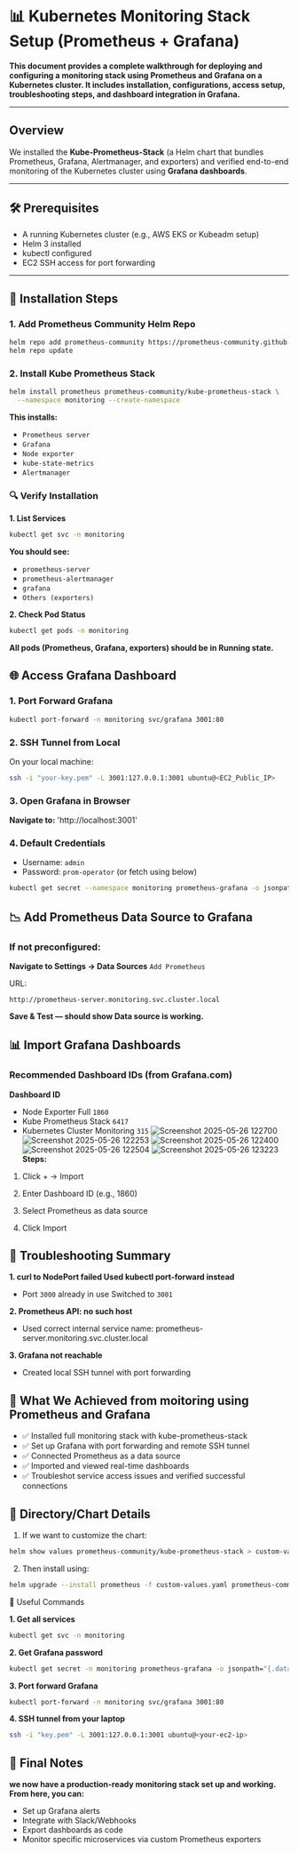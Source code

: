 # 📊 Kubernetes Monitoring Stack Setup (Prometheus + Grafana)

**This document provides a complete walkthrough for deploying and configuring a **monitoring stack** using **Prometheus** and **Grafana** on a Kubernetes cluster. It includes installation, configurations, access setup, troubleshooting steps, and dashboard integration in Grafana.**

---

## Overview

We installed the **Kube-Prometheus-Stack** (a Helm chart that bundles Prometheus, Grafana, Alertmanager, and exporters) and verified end-to-end monitoring of the Kubernetes cluster using **Grafana dashboards**.

---

## 🛠️ Prerequisites

- A running Kubernetes cluster (e.g., AWS EKS or Kubeadm setup)
- Helm 3 installed
- kubectl configured
- EC2 SSH access for port forwarding

---

## 🚀 Installation Steps

### 1. Add Prometheus Community Helm Repo

```bash
helm repo add prometheus-community https://prometheus-community.github.io/helm-charts
helm repo update
```
### 2. Install Kube Prometheus Stack

```bash
helm install prometheus prometheus-community/kube-prometheus-stack \
  --namespace monitoring --create-namespace
```

**This installs:**
- `Prometheus server`
- `Grafana`
- `Node exporter`
- `kube-state-metrics`
- `Alertmanager`

### 🔍 Verify Installation

**1. List Services**
```bash
kubectl get svc -n monitoring
```
**You should see:**
- `prometheus-server`
- `prometheus-alertmanager`
- `grafana`
- `Others (exporters)`

**2. Check Pod Status**
```bash
kubectl get pods -n monitoring
```
**All pods (Prometheus, Grafana, exporters) should be in Running state.**

## 🌐 Access Grafana Dashboard

### 1. Port Forward Grafana
```bash
kubectl port-forward -n monitoring svc/grafana 3001:80
```

### 2. SSH Tunnel from Local
On your local machine:

```bash
ssh -i "your-key.pem" -L 3001:127.0.0.1:3001 ubuntu@<EC2_Public_IP>
```

### 3. Open Grafana in Browser

**Navigate to:**
'http://localhost:3001'

### 4. Default Credentials

- Username: `admin`
- Password: `prom-operator` (or fetch using below)

```bash
kubectl get secret --namespace monitoring prometheus-grafana -o jsonpath="{.data.admin-password}" | base64 --decode ; echo
```

## 📉 Add Prometheus Data Source to Grafana

### If not preconfigured:

**Navigate to Settings → Data Sources**
`Add Prometheus`

URL:
 
```pgsql
http://prometheus-server.monitoring.svc.cluster.local
```

**Save & Test — should show Data source is working.**

## 📊 Import Grafana Dashboards

### Recommended Dashboard IDs (from Grafana.com)
**Dashboard	ID**
- Node Exporter Full	`1860`
- Kube Prometheus Stack	`6417`
- Kubernetes Cluster Monitoring	`315`
![Screenshot 2025-05-26 122700](https://github.com/user-attachments/assets/59b0ad87-e6f2-46d4-8403-9f8f433beb54)
![Screenshot 2025-05-26 122253](https://github.com/user-attachments/assets/056c1c1a-5e9f-4915-83a2-b2d40cc2f157)
![Screenshot 2025-05-26 122400](https://github.com/user-attachments/assets/bd3e1e59-9c06-4c3b-8866-6aeb1f8840b7)
![Screenshot 2025-05-26 122504](https://github.com/user-attachments/assets/5e475287-aed4-4c0a-8641-bbaf22b2d263)
![Screenshot 2025-05-26 123223](https://github.com/user-attachments/assets/bf539ca9-6bfe-4598-9980-c0e92a195d95)
**Steps:**

1. Click + → Import

2. Enter Dashboard ID (e.g., 1860)
3. Select Prometheus as data source

4. Click Import

## 🧰 Troubleshooting Summary

**1. curl to NodePort failed	Used kubectl port-forward instead**
- Port `3000` already in use	Switched to `3001`

**2. Prometheus API: no such host**
- Used correct internal service name: prometheus-server.monitoring.svc.cluster.local

  
**3. Grafana not reachable**
- Created local SSH tunnel with port forwarding

## 🎉 What We Achieved from moitoring using Prometheus and Grafana

- ✅ Installed full monitoring stack with kube-prometheus-stack
- ✅ Set up Grafana with port forwarding and remote SSH tunnel
- ✅ Connected Prometheus as a data source
- ✅ Imported and viewed real-time dashboards
- ✅ Troubleshot service access issues and verified successful connections

## 📂 Directory/Chart Details

1. If we want to customize the chart:

```bash
helm show values prometheus-community/kube-prometheus-stack > custom-values.yaml
```

2. Then install using:

```bash
helm upgrade --install prometheus -f custom-values.yaml prometheus-community/kube-prometheus-stack --namespace monitoring --create-namespace
```

📌 Useful Commands

**1. Get all services**
```bash
kubectl get svc -n monitoring
```
**2. Get Grafana password**
```bash
kubectl get secret -n monitoring prometheus-grafana -o jsonpath="{.data.admin-password}" | base64 --decode
```
**3. Port forward Grafana**
```bash
kubectl port-forward -n monitoring svc/grafana 3001:80
```

**4. SSH tunnel from your laptop**
```bash
ssh -i "key.pem" -L 3001:127.0.0.1:3001 ubuntu@<your-ec2-ip>
```

## 🧠 Final Notes

**we now have a production-ready monitoring stack set up and working. From here, you can:**
- Set up Grafana alerts
- Integrate with Slack/Webhooks
- Export dashboards as code
- Monitor specific microservices via custom Prometheus exporters
